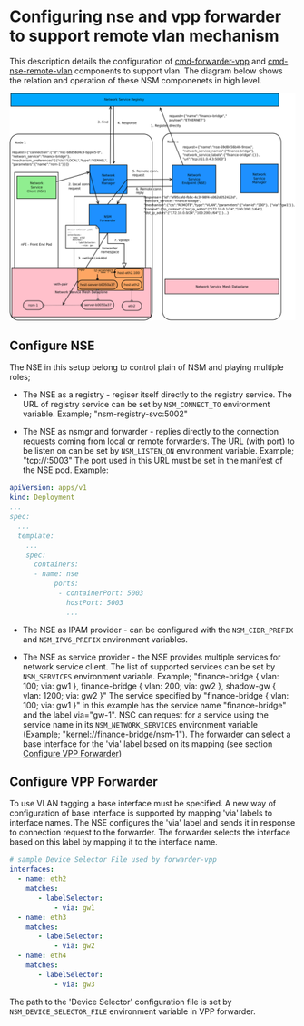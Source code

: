 # Configuring nse and vpp forwarder to support remote vlan mechanism

This description details the configuration of [cmd-forwarder-vpp](https://github.com/networkservicemesh/cmd-forwarder-vpp) and [cmd-nse-remote-vlan](https://github.com/networkservicemesh/cmd-forwarder-vpp) components to support vlan.
The diagram below shows the relation and operation of these NSM componenets in high level.

![vrm operation](https://raw.githubusercontent.com/Nordix/nsm-test/09408bfbea6380eda201606cbfb5182a14234634/doc/vrm.svg "remote vlan mechanism in NSM")

## Configure NSE

The NSE in this setup belong to control plain of NSM and playing multiple roles;

- The NSE as a registry - regiser itself directly to the registry service. The URL of registry service can be set by `NSM_CONNECT_TO` environment variable. Example; "nsm-registry-svc:5002"

- The NSE as nsmgr and forwarder - replies directly to the connection requests coming from local or remote forwarders. The URL (with port) to be listen on can be set by `NSM_LISTEN_ON` environment variable. Example; "tcp://:5003" The port used in this URL must be set in the manifest of the NSE pod. Example:

```yaml
apiVersion: apps/v1
kind: Deployment
...
spec:
  ...
  template:
    ...
    spec:
      containers:
      - name: nse
           ports:
            - containerPort: 5003
              hostPort: 5003
              ...     
```

- The NSE as IPAM provider - can be configured with the `NSM_CIDR_PREFIX` and `NSM_IPV6_PREFIX` environment variables.

- The NSE as service provider - the NSE provides multiple services for network service client. The list of supported services can be set by `NSM_SERVICES` environment variable. Example; "finance-bridge { vlan: 100; via: gw1 }, finance-bridge { vlan: 200; via: gw2 }, shadow-gw { vlan: 1200; via: gw2 }" The service specified by "finance-bridge { vlan: 100; via: gw1 }" in this example has the service name "finance-bridge" and the label via="gw-1".
NSC can request for a service using the service name in its `NSM_NETWORK_SERVICES` environment variable (Example; "kernel://finance-bridge/nsm-1"). The forwarder can select a base interface for the 'via' label based on its mapping (see section [Configure VPP Forwarder](https://github.com/Nordix/nsm-test/blob/master/doc/vpp-forwarder-vlansup-build.md#configure-vpp-forwarder))

## Configure VPP Forwarder

To use VLAN tagging a base interface must be specified. A new way of configuration of base interface is supported by mapping 'via' labels to interface names. The NSE configures the 'via' label and sends it in response to connection request to the forwarder. The forwarder selects the interface based on this label by mapping it to the interface name.

```yaml
# sample Device Selector File used by forwarder-vpp
interfaces:
  - name: eth2
    matches:
       - labelSelector:
           - via: gw1
  - name: eth3
    matches:
       - labelSelector:
           - via: gw2
  - name: eth4
    matches:
       - labelSelector:
           - via: gw3

```

The path to the 'Device Selector' configuration file is set by `NSM_DEVICE_SELECTOR_FILE` environment variable in VPP forwarder.
